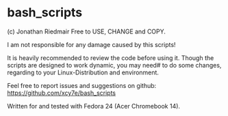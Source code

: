 # bash_scripts

(c) Jonathan Riedmair
Free to USE, CHANGE and COPY.

I am not responsible for any damage caused by this scripts!

It is heavily recommended to review the code before using it.
Though the scripts are designed to work dynamic, you may need#
to do some changes, regarding to your Linux-Distribution and environment.

Feel free to report issues and suggestions on github:
https://github.com/xcy7e/bash_scripts

Written for and tested with Fedora 24 (Acer Chromebook 14).
